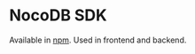 # NocoDB SDK

Available in [npm](https://www.npmjs.com/package/nocodb-sdk). Used in frontend and backend.